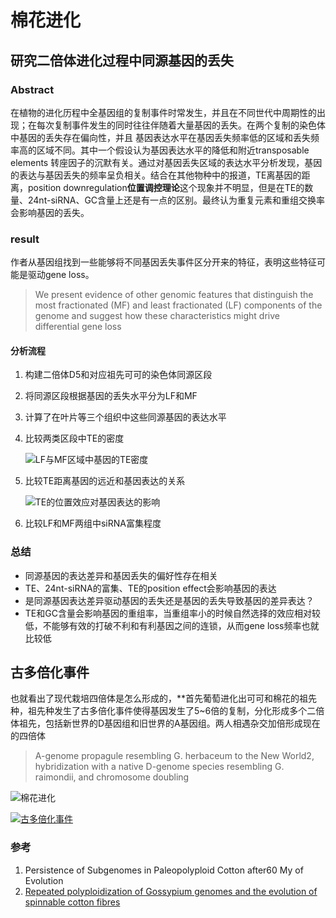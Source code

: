 # 棉花进化



## 研究二倍体进化过程中同源基因的丢失

### Abstract

在植物的进化历程中全基因组的复制事件时常发生，并且在不同世代中周期性的出现；在每次复制事件发生的同时往往伴随着大量基因的丢失。在两个复制的染色体中基因的丢失存在偏向性，并且 基因表达水平在基因丢失频率低的区域和丢失频率高的区域不同。其中一个假设认为基因表达水平的降低和附近transposable elements 转座因子的沉默有关。通过对基因丢失区域的表达水平分析发现，基因的表达与基因丢失的频率呈负相关。结合在其他物种中的报道，TE离基因的距离，position downregulation**位置调控理论**这个现象并不明显，但是在TE的数量、24nt-siRNA、GC含量上还是有一点的区别。最终认为重复元素和重组交换率会影响基因的丢失。

### result

作者从基因组找到一些能够将不同基因丢失事件区分开来的特征，表明这些特征可能是驱动gene loss。

>   We present evidence of other genomic features that distinguish the most fractionated (MF) and least fractionated (LF) components of the genome and suggest how these characteristics might drive differential gene loss  

#### 分析流程

1. 构建二倍体D5和对应祖先可可的染色体同源区段

2. 将同源区段根据基因的丢失水平分为LF和MF

3. 计算了在叶片等三个组织中这些同源基因的表达水平

4. 比较两类区段中TE的密度

   ![LF与MF区域中基因的TE密度](https://oup.silverchair-cdn.com/oup/backfile/Content_public/Journal/mbe/32/4/10.1093_molbev_msv001/2/m_msv001f2p.jpeg?Expires=1577801185&Signature=in5LDEiTplfve8QKnTuVDFtdF3BnXZruNZrL1GtDwbnX41LsA08VzzDXRxHAm8ddnLlIjf7v3CLDHs0agmG0yTKYgpeB7gQQocR6fUhJ4yHQ0jfX6WPkNwweGrgN8AXwvE~x~ze7Q0-zGWCW1k068SeEaB30a2M1S4UVqjteUTJ5sNA76e5~jocLVYnl~QbfXYfdtgBwZvPweBDdr-EfpLhyI5MBADFYtUfNPMkW6~uzEnuaR0I9K~KKs2rFOO0iLhujrI3-Rr5OV5LsR7JY2XH5o4qTTl5oZB1PfALBVu0hoqsGR57vGti7MiJKArAY22djXS83awdWe1WxkAp-jg__&Key-Pair-Id=APKAIE5G5CRDK6RD3PGA)

5. 比较TE距离基因的远近和基因表达的关系

   ![TE的位置效应对基因表达的影响](https://oup.silverchair-cdn.com/oup/backfile/Content_public/Journal/mbe/32/4/10.1093_molbev_msv001/2/m_msv001f4p.jpeg?Expires=1577801185&Signature=FxBqbNR8sfaM4iagam9m3VyF2lHCtzjvtgQodOMwuWEvmsAnm9q2WmMBGtSYMfGKugg3AIheGLASPR4TowD-Y0ByvaM6GlW3m8gVdEpc6DOpglMH0W3L1GK96MJBLAEE2R-Uqn2cuDIhIxFG8DgjX8aZNlRNqg-8Hthl8tPxH2CWhPrxLl1lQ60UNIW~Z~KiP3IdOnuNi1fyykUTPZsXwRQAM4F2USWYYyV-N8uHNNfgqL8rfXSCdMfxY7eX5s9jXPoVyLXZUkxQjcg1-8iJaubjyNvj7cjKLcMaKfN-0gToWwk9l0kvJNH1JSykIJjmGUQJNbYqEJ2Jc3eKMopjJw__&Key-Pair-Id=APKAIE5G5CRDK6RD3PGA)

6. 比较LF和MF两组中siRNA富集程度

### 总结

+ 同源基因的表达差异和基因丢失的偏好性存在相关
+ TE、24nt-siRNA的富集、TE的position effect会影响基因的表达
+ 是同源基因表达差异驱动基因的丢失还是基因的丢失导致基因的差异表达？
+ TE和GC含量会影响基因的重组率，当重组率小的时候自然选择的效应相对较低，不能够有效的打破不利和有利基因之间的连锁，从而gene loss频率也就比较低



## 古多倍化事件

也就看出了现代栽培四倍体是怎么形成的，**首先葡萄进化出可可和棉花的祖先种，祖先种发生了古多倍化事件使得基因发生了5~6倍的复制，分化形成多个二倍体祖先，包括新世界的D基因组和旧世界的A基因组。两人相遇杂交加倍形成现在的四倍体

>   A-genome propagule resembling G. herbaceum to the New World2,
> hybridization with a native D-genome species resembling G. raimondii,
> and chromosome doubling   	

![棉花进化](https://s2.ax1x.com/2019/11/27/QCt66x.png)

[![古多倍化事件](https://s2.ax1x.com/2019/11/27/QCNN8A.md.png)](https://imgchr.com/i/QCNN8A)





### 参考

1. Persistence of Subgenomes in Paleopolyploid Cotton after60 My of Evolution  
2. [Repeated polyploidization of  Gossypium genomes and the evolution of spinnable cotton fibres]( https://www.nature.com/articles/nature11798 )
